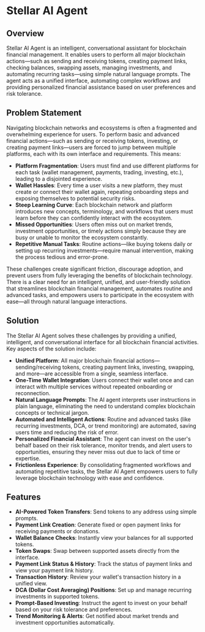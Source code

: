 # Stellar AI Agent

## Overview
Stellar AI Agent is an intelligent, conversational assistant for blockchain financial management. It enables users to perform all major blockchain actions—such as sending and receiving tokens, creating payment links, checking balances, swapping assets, managing investments, and automating recurring tasks—using simple natural language prompts. The agent acts as a unified interface, automating complex workflows and providing personalized financial assistance based on user preferences and risk tolerance.

## Problem Statement
Navigating blockchain networks and ecosystems is often a fragmented and overwhelming experience for users. To perform basic and advanced financial actions—such as sending or receiving tokens, investing, or creating payment links—users are forced to jump between multiple platforms, each with its own interface and requirements. This means:

- **Platform Fragmentation**: Users must find and use different platforms for each task (wallet management, payments, trading, investing, etc.), leading to a disjointed experience.
- **Wallet Hassles**: Every time a user visits a new platform, they must create or connect their wallet again, repeating onboarding steps and exposing themselves to potential security risks.
- **Steep Learning Curve**: Each blockchain network and platform introduces new concepts, terminology, and workflows that users must learn before they can confidently interact with the ecosystem.
- **Missed Opportunities**: Users often miss out on market trends, investment opportunities, or timely actions simply because they are busy or unable to monitor the ecosystem constantly.
- **Repetitive Manual Tasks**: Routine actions—like buying tokens daily or setting up recurring investments—require manual intervention, making the process tedious and error-prone.

These challenges create significant friction, discourage adoption, and prevent users from fully leveraging the benefits of blockchain technology. There is a clear need for an intelligent, unified, and user-friendly solution that streamlines blockchain financial management, automates routine and advanced tasks, and empowers users to participate in the ecosystem with ease—all through natural language interactions.

## Solution
The Stellar AI Agent solves these challenges by providing a unified, intelligent, and conversational interface for all blockchain financial activities. Key aspects of the solution include:

- **Unified Platform**: All major blockchain financial actions—sending/receiving tokens, creating payment links, investing, swapping, and more—are accessible from a single, seamless interface.
- **One-Time Wallet Integration**: Users connect their wallet once and can interact with multiple services without repeated onboarding or reconnection.
- **Natural Language Prompts**: The AI agent interprets user instructions in plain language, eliminating the need to understand complex blockchain concepts or technical jargon.
- **Automated and Intelligent Actions**: Routine and advanced tasks (like recurring investments, DCA, or trend monitoring) are automated, saving users time and reducing the risk of error.
- **Personalized Financial Assistant**: The agent can invest on the user's behalf based on their risk tolerance, monitor trends, and alert users to opportunities, ensuring they never miss out due to lack of time or expertise.
- **Frictionless Experience**: By consolidating fragmented workflows and automating repetitive tasks, the Stellar AI Agent empowers users to fully leverage blockchain technology with ease and confidence.

## Features
- **AI-Powered Token Transfers**: Send tokens to any address using simple prompts.
- **Payment Link Creation**: Generate fixed or open payment links for receiving payments or donations.
- **Wallet Balance Checks**: Instantly view your balances for all supported tokens.
- **Token Swaps**: Swap between supported assets directly from the interface.
- **Payment Link Status & History**: Track the status of payment links and view your payment link history.
- **Transaction History**: Review your wallet's transaction history in a unified view.
- **DCA (Dollar Cost Averaging) Positions**: Set up and manage recurring investments in supported tokens.
- **Prompt-Based Investing**: Instruct the agent to invest on your behalf based on your risk tolerance and preferences.
- **Trend Monitoring & Alerts**: Get notified about market trends and investment opportunities automatically.
